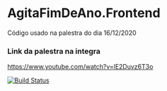 # AgitaFimDeAno.Frontend
Código usado na palestra do dia 16/12/2020

### Link da palestra na integra
https://www.youtube.com/watch?v=lE2Duvz6T3o

[![Build Status](https://dev.azure.com/AgitaFimDeAno-1612/AgitaFimDeAno/_apis/build/status/aptsharp.AgitaFimDeAno.Frontend?branchName=main)](https://dev.azure.com/AgitaFimDeAno-1612/AgitaFimDeAno/_build/latest?definitionId=2&branchName=main)

